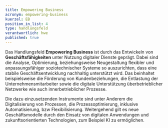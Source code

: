 ```yaml
---
title: Empowering Business
acronym: empowering-business
kuerzel: EB
position_in_list: 4
type: handlungsfeld
verantwortlich: hwe
published: true
---
```


Das Handlungsfeld **Empowering Business** ist durch das Entwickeln von **Geschäftsfähigkeiten** unter Nutzung digitaler Dienste geprägt. Dabei sind die Analyse, Optimierung, 
beziehungsweise Neugestaltung
flexibler und anpassungsfähiger soziotechnischer Systeme so auszurichten, dass eine stabile Geschäftsentwicklung nachhaltig unterstützt wird. Das beinhaltet beispielsweise die 
Förderung von Kundenbeziehungen, die Entlastung der Unternehmensmitarbeiter sowie die digitale Unterstützung überbetrieblicher Netzwerke wie auch innerbetrieblicher Prozesse. 

Die dazu einzusetzenden Instrumente sind unter Anderem die Digitalisierung von Prozessen, die Prozessoptimierung, inklusive Automatisierung, bzw Flexibilisierung. 
Weitergehend gilt es neue Geschäftsmodelle durch den Einsatz von digitalen Anwendungen und zukunftsorientierten Technologien, zum Beispiel KI zu ermöglichen.



